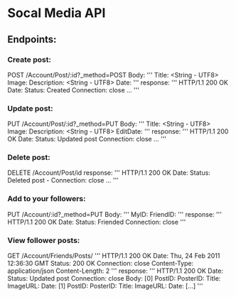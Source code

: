 # Socal Media API

## Endpoints:
### Create post:
POST /Account/Post/:id?_method=POST
Body:
'''
    Title: <String - UTF8>
    Image: <file>
    Description: <String - UTF8>
    Date: <Current Timestamp>
'''
response:
'''
    HTTP/1.1 200 OK
    Date: <Date time format as string>
    Status: Created
    Connection: close
    ...
'''
### Update post:
PUT /Account/Post/:id?_method=PUT
Body:
'''
    Title: <String - UTF8>
    Image: <file>
    Description: <String - UTF8>
    EditDate: <Current Timestamp>
'''
response:
'''
    HTTP/1.1 200 OK
    Date: <Date time format as string>
    Status: Updated post <Post title>
    Connection: close
    ...
'''
### Delete post:
DELETE /Account/Post/id
response:
'''
    HTTP/1.1 200 OK
    Date: <Date time format as string>
    Status: Deleted post <Post title> - <ID>
    Connection: close
    ...
'''
### Add to your followers:
PUT /Account/:id?_method=PUT
Body:
'''
    MyID: <INT>
    FriendID: <INT>
'''
response:
'''
    HTTP/1.1 200 OK
    Date: <Date time format as string>
    Status: Friended <Username>
    Connection: close
'''
### View follower posts:
GET /Account/Friends/Posts/
'''
    HTTP/1.1 200 OK
    Date: Thu, 24 Feb 2011 12:36:30 GMT
    Status: 200 OK
    Connection: close
    Content-Type: application/json
    Content-Length: 2
'''
response:
'''
    HTTP/1.1 200 OK
    Date: <Date time format as string>
    Status: Updated post <Post title>
    Connection: close
    Body:
        [0]
            PostID: <INT>
            PosterID: <INT>
            Title: <String>
            ImageURL: <String>
            Date: <Timestamp>
        [1]
            PostID: <INT>
            PosterID: <INT>
            Title: <String>
            ImageURL: <String>
            Date: <Timestamp>
        [...]
'''
